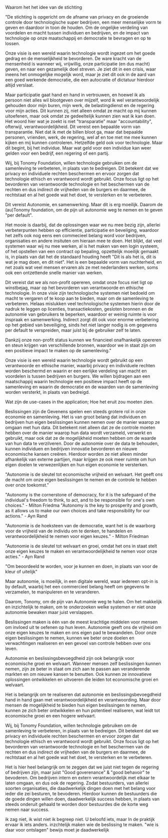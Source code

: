 
Waarom het het idee van de stichting

"De stichting is opgericht om de afname van privacy en de groeiende controle door technologische super bedrijven, een meer menselijke vorm te geven en daardoor in toon de houden. Om de ongelijke verdeling van voordelen en macht tussen individuen en bedrijven, en de impact van technologie op onze maatschappij en democratie te bevragen en op te lossen. 

Onze visie is een wereld waarin technologie wordt ingezet om het goede gedrag en de menselijkheid te bevorderen. De ware kracht van de mensenheid is wanneer wij, vrijwillig, onze participatie (en dus macht) geven, en naar een gezamelijk doel streven. Je ziet dit in een crisis, waar ineens het onmogelijke mogelijk word, maar je ziet dit ook in de aard van een goed werkende democratie, die een autocratie of dictatuur hierdoor altijd verslaat. 

Maar participatie gaat hand en hand in vertrouwen, en hoewel ik als persoon niet alles wil blootgeven over mijzelf, word ik wel verantwoordelijk gehouden door mijn buren, mijn werk, de belastingdienst en de regering voor mijn acties. Dit kunnen zij, niet alleen omdat ze macht op mij kunnen uitoefenen, maar ook omdat ze gedeeltelijk kunnen zien wat ik kan doen. Het woord hier wat je zoekt is niet "transparatie" maar "accountability", ofterwijl, verantwoordelijkheid. Dit vereist een bepaalde vorm van transparantie. Niet dat ik met de billen bloot ga, maar dat bepaalde personen, vrienden, werk, de regering, wel af en toe met me mee kunnen kijken en mij kunnen controleren. Hetzelfde geld ook voor technologie. Maar dit begint, bij het individue. Maar wat geld voor een individue kan weer gelden voor een bedrijf, een regering of een partij. 
 
Wij, bij Tonomy Foundation, willen technologie gebruiken om de samenleving te verbeteren, in plaats van te bedreigen. Dit betekent dat we privacy en individuele rechten beschermen en ervoor zorgen dat technologie ethisch en verantwoord wordt gebruikt. Onze focus ligt op het bevorderen van verantwoorde technologie en het beschermen van de rechten en dus indirect de vrijheden van de burgers en daarmee, de rechtstaat en al het goede wat het doet, te versterken en te verbeteren.

Dit vereist Autonomie, en samenwerking. Maar dit is erg moeilijk. Daarom de (au)Tonomy foundation, om de pijn uit autonomie weg te nemen en te geven "per default".

Het mooie is daarbij, dat de oplossingen waar we nu mee bezig zijn, allerlei verbeterpunten hebben op efficientie, participatie en beveilging, waardoor het zelfs ook nog eens een commecieel belang word voor bedrijven, organisaties en andere insituten om hieraan mee te doen. Het blijkt, dat veel systemen waar wij nu mee werken, al is het maken van een login systeem, of het opstellen van een contract op bepaling, opzettelijk moeilijk gemaakt is, in plaats van dat het de standaard houding heeft "Dit is als het is, dit is wat je mag doen, en dit niet". Het is een bepaalde vorm van nuchterheid, en net zoals wat veel mensen ervaren als ze met nederlanders werken, soms ook een ontzettende snelle manier van werken.


Dit vereist dat we als non-profit opereren, omdat onze focus niet ligt op winstbejag, maar op het bevorderen van verantwoorde en ethische technologie. In onze visie zijn technologische systemen niet bedoeld om macht te vergaren of te koop aan te bieden, maar om de samenleving te verbeteren. Helaas mislukken veel technologische systemen hierin door de nadruk te leggen op licenties, transactiekosten, gesloten bronnen en de autonomie van gebruikers te beperken, waardoor er weinig ruimte is voor inspraak en samenwerking. 
Indirect zorgt dit ook voor enorme verbetering op het gebied van beveiliging, sinds het niet langer nodig is om gegevens per default te verspreiden, maar juist bij de gebruiker zelf te laten. 



Dankzij onze non-profit status kunnen we financieel onafhankelijk opereren en steun krijgen van verschillende bronnen, waardoor we in staat zijn om een positieve impact te maken op de samenleving."

Onze visie is een wereld waarin technologie wordt gebruikt op een verantwoorde en ethische manier, waarbij privacy en individuele rechten worden beschermd en waarin er een eerlijke verdeling van macht en voordelen is tussen bedrijven en burgers. We willen bijdragen aan een maatschappij waarin technologie een positieve impact heeft op de samenleving en waarin de democratie en de waarden van de samenleving worden versterkt, in plaats van bedreigd.

Wat zijn de use-cases in the application;
Hoe het eruit zou moeten zien.

Beslissingen zijn de 
Gevenens spelen een steeds grotere rol in onze economie en samenleving. Het is van groot belang dat individuen en bedrijven hun eigen beslissingen kunnen nemen over de manier waarop ze omgaan met hun data. Dit betekent niet alleen dat ze de controle moeten hebben over de manier waarop hun data wordt verzameld, verwerkt en gebruikt, maar ook dat ze de mogelijkheid moeten hebben om de waarde van hun data te verzilveren. Door de autonomie over de data te behouden, kunnen individuen en bedrijven innovatie bevorderen en nieuwe economische kansen creëren. Hierdoor worden ze niet alleen minder afhankelijk van externe partijen, maar krijgen ze ook meer ruimte om hun eigen doelen te verwezenlijken en hun eigen economie te versterken.

"Autonomie is de sleutel tot economische vrijheid en welvaart. Het geeft ons de macht om onze eigen beslissingen te nemen en de controle te hebben over onze toekomst."

"Autonomy is the cornerstone of democracy, for it is the safeguard of the individual's freedom to think, to act, and to be responsible for one's own choices." - Milton Friedma
"Autonomy is the key to prosperity and growth, as it allows us to make our own choices and take responsibility for our actions." - Ayn Rand


"Autonomie is de hoeksteen van de democratie, want het is de waarborg voor de vrijheid van de individu om te denken, te handelen en verantwoordelijkheid te nemen voor eigen keuzes." - Milton Friedman 

"Autonomie is de sleutel tot welvaart en groei, omdat het ons in staat stelt onze eigen keuzes te maken en verantwoordelijkheid te nemen voor onze acties." - Ayn Rand

"Om beoordeeld te worden, voor je kunnen en doen, in plaats van voor de kleur of uitelijk"

Maar autonomie, is moeilijk, in een digitale wereld, waar iedereen opt-in is by default, waarbij het een commercieel belang heeft om gegevens te verzamelen, te manipuleren en te veranderen. 

Daarom, Tonomy, om de pijn van Autonomie weg te halen. Om het makkelijk en inzichtelijk te maken, om te onderzoeken welke systemen er niet onze autonomie bewaken maar juist verslappen. 

Beslissingen maken is één van de meest krachtige middelen voor mensen om invloed uit te oefenen op hun leven. Autonomie geeft ons de vrijheid om onze eigen keuzes te maken en ons eigen pad te bewandelen. Door onze eigen beslissingen te nemen, kunnen we beter onze doelen en verwachtingen realiseren en een gevoel van controle hebben over ons leven.

Autonomie en beslissingsbevoegdheid zijn ook belangrijk voor economische groei en welvaart. Wanneer mensen zelf beslissingen kunnen nemen, zijn ze beter in staat om zich aan te passen aan veranderende markten en om nieuwe kansen te benutten. Ook kunnen ze innovatieve oplossingen ontwikkelen en uitvoeren die leiden tot economische groei en welvaart.

Het is belangrijk om te realiseren dat autonomie en beslissingsbevoegdheid hand in hand gaan met verantwoordelijkheid en verantwoording. Maar door mensen de mogelijkheid te bieden hun eigen beslissingen te nemen, kunnen ze zich beter ontwikkelen en hun potentieel realiseren, wat leidt tot economische groei en een hogere welvaart.

Wij, bij Tonomy Foundation, willen technologie gebruiken om de samenleving te verbeteren, in plaats van te bedreigen. Dit betekent dat we privacy en individuele rechten beschermen en ervoor zorgen dat technologie ethisch en verantwoord wordt gebruikt. Onze focus ligt op het bevorderen van verantwoorde technologie en het beschermen van de rechten en dus indirect de vrijheden van de burgers en daarmee, de rechtstaat en al het goede wat het doet, te versterken en te verbeteren.

Het is hier heel belangrijk om te zeggen dat we juist niet tegen de regering of bedrijven zijn, maar juist "Good goverenance" & "good behavoir" te bevoderen. Om bedrijven intern en extern verantwoordelijk met elkaar te laten omgaan, en dus ook de regering. Zodat bestuurders, van allerlei soorten organisaties, die daadwerkelijk dingen doen met het belang voor ieder die zei besturen, te bevoderen. Hierdoor kunnen de bestuurders die de goede dingen willen doen, daadwerkelijk success hebben, in plaats van steeds onderuit gehaald te worden door bestuurdes die de korte weg nemen naar success. 


ik zag niet, ik wist niet ik begreep niet.
U beloofd iets, maar In de praktijk ervaar ik iets anders. 
inzchtelijk maken wie de beslissing te maken. 
"wie is daar voor ontslagen" 
bewijs moet je daadwerkelijk 